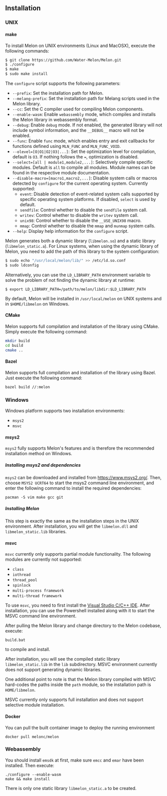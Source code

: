 ## Installation



### UNIX



#### make

To install Melon on UNIX environments (Linux and MacOSX), execute the following commands:

```bash
$ git clone https://github.com/Water-Melon/Melon.git
$ ./configure
$ make
$ sudo make install
```

The `configure` script supports the following parameters:

- `--prefix`: Set the installation path for Melon.
- `--melang-prefix`: Set the installation path for Melang scripts used in the Melon library.
- `--cc`: Set the C compiler used for compiling Melon components.
- `--enable-wasm`: Enable `webassembly` mode, which compiles and installs the Melon library in webassembly format.
- `--debug`: Enable `debug` mode. If not enabled, the generated library will not include symbol information, and the `__DEBUG__` macro will not be enabled.
- `--func`: Enable `func` mode, which enables entry and exit callbacks for functions defined using `MLN_FUNC` and `MLN_FUNC_VOID`.
- `--olevel=[O|O1|O2|O3|...]`: Set the optimization level for compilation, default is `O3`. If nothing follows the `=`, optimization is disabled.
- `--select=[all | module1,module2,...]`: Selectively compile specific modules. Default is `all` to compile all modules. Module names can be found in the respective module documentation.
- `--disable-macro=[macro1,macro2,...]`: Disable system calls or macros detected by `configure` for the current operating system. Currently supported:
  - `event`: Disable detection of event-related system calls supported by specific operating system platforms. If disabled, `select` is used by default.
  - `sendfile`: Control whether to disable the `sendfile` system call.
  - `writev`: Control whether to disable the `writev` system call.
  - `unix98`: Control whether to disable the `__USE_UNIX98` macro.
  - `mmap`: Control whether to disable the `mmap` and `munmap` system calls.
- `--help`: Display help information for the `configure` script.



Melon generates both a dynamic library (`libmelon.so`) and a static library (`libmelon_static.a`). For Linux systems, when using the dynamic library of Melon, you need to add the path of this library to the system configuration:

```bash
$ sudo echo "/usr/local/melon/lib/" >> /etc/ld.so.conf
$ sudo ldconfig
```

Alternatively, you can use the `LD_LIBRARY_PATH` environment variable to solve the problem of not finding the dynamic library at runtime:

```shell
$ export LD_LIBRARY_PATH=/path/to/melon/libdir:$LD_LIBRARY_PATH
```



By default, Melon will be installed in `/usr/local/melon` on UNIX systems and in `$HOME/libmelon` on Windows.



#### CMake

Melon supports full compilation and installation of the library using CMake. Simply execute the following command:

```bash
mkdir build
cd build
cmake ..
```



#### Bazel

Melon supports full compilation and installation of the library using Bazel. Just execute the following command:

```bash
bazel build //:melon
```



### Windows

Windows platform supports two installation environments:

- `msys2`
- `msvc`



#### msys2

`msys2` fully supports Melon's features and is therefore the recommended installation method on Windows.

##### Installing msys2 and dependencies

`msys2` can be downloaded and installed from https://www.msys2.org/. Then, choose `MSYS2 UCRT64` to start the msys2 command line environment, and enter the following command to install the required dependencies:

```
pacman -S vim make gcc git
```

##### Installing Melon

This step is exactly the same as the installation steps in the UNIX environment. After installation, you will get the `libmelon.dll` and `libmelon_static.lib` libraries.



#### msvc

`msvc` currently only supports partial module functionality. The following modules are currently not supported:

- `class`
- `iothread`
- `thread_pool`
- `spinlock`
- `multi-process framework`
- `multi-thread framework`

To use `msvc`, you need to first install the [Visual Studio C/C++ IDE](https://visualstudio.microsoft.com/vs/features/cplusplus/). After installation, you can use the Powershell installed along with it to start the MSVC command line environment.

After pulling the Melon library and change directory to the Melon codebase, execute:

```
build.bat
```

to compile and install.

After installation, you will see the compiled static library `libmelon_static.lib` in the `lib` subdirectory. MSVC environment currently does not support generating dynamic libraries.

One additional point to note is that the Melon library compiled with MSVC hard-codes the paths inside the `path` module, so the installation path is `HOME/libmelon`.

MSVC currently only supports full installation and does not support selective module installation.



#### Docker

You can pull the built container image to deploy the running environment

```shell
docker pull melonc/melon
```



### Webassembly

You should install `emsdk` at first, make sure `emcc` and `emar` have been installed. Then execute:

```
./configure --enable-wasm
make && make install
```

There is only one static library `libmelon_static.a` to be created.
